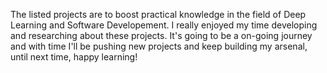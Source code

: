 The listed projects are to boost practical knowledge in the field of Deep Learning and Software Developement. I really enjoyed my time developing and researching about these projects. It's going to be a on-going journey and with time I'll  be pushing new projects and keep building my arsenal, until next time, happy learning!
